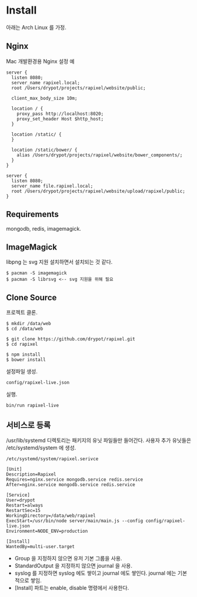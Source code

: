 # Install

아래는 Arch Linux 를 가정.

## Nginx

Mac 개발환경용 Nginx 설정 예

    server {
      listen 8080;
      server_name rapixel.local;
      root /Users/drypot/projects/rapixel/website/public;

      client_max_body_size 10m;

      location / {
        proxy_pass http://localhost:8020;
        proxy_set_header Host $http_host;
      }

      location /static/ {
      }

      location /static/bower/ {
        alias /Users/drypot/projects/rapixel/website/bower_components/;
      }
    }

    server {
      listen 8080;
      server_name file.rapixel.local;
      root /Users/drypot/projects/rapixel/website/upload/rapixel/public;
    }

## Requirements

mongodb, redis, imagemagick.


## ImageMagick

libpng 는 svg 지원 설치하면서 설치되는 것 같다.

    $ pacman -S imagemagick
    $ pacman -S librsvg <-- svg 지원을 위해 필요

## Clone Source

프로젝트 클론.

    $ mkdir /data/web
    $ cd /data/web

    $ git clone https://github.com/drypot/rapixel.git
    $ cd rapixel

    $ npm install
    $ bower install

설정파일 생성.

    config/rapixel-live.json

실행.

    bin/run rapixel-live

## 서비스로 등록

/usr/lib/systemd 디렉토리는 패키지의 유닛 파일들만 들어간다.
사용자 추가 유닛들은 /etc/systemd/system 에 생성.

    /etc/systemd/system/rapixel.serivce

    [Unit]
    Description=Rapixel
    Requires=nginx.service mongodb.service redis.service
    After=nginx.service mongodb.service redis.service

    [Service]
    User=drypot
    Restart=always
    RestartSec=15
    WorkingDirectory=/data/web/rapixel
    ExecStart=/usr/bin/node server/main/main.js --config config/rapixel-live.json
    Environment=NODE_ENV=production

    [Install]
    WantedBy=multi-user.target

* Group 을 지정하지 않으면 유저 기본 그룹을 사용.
* StandardOutput 을 지정하지 않으면 journal 을 사용.
* syslog 를 지정하면 syslog 에도 쌓이고 journal 에도 쌓인다. journal 에는 기본적으로 쌓임.
* [Install] 파트는 enable, disable 명령에서 사용한다.
